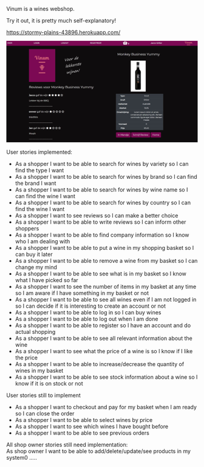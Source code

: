 Vinum is a wines webshop.

Try it out, it is pretty much self-explanatory!

https://stormy-plains-43896.herokuapp.com/

<img src='public/img/screenshot.jpg' alt="Vinum screenshot">

User stories implemented:
<ul>
<li>As a shopper I want to be able to search for wines by variety so I can find the type I want</li>
<li>As a shopper I want to be able to search for wines by brand so I can find the brand I want</li>
<li>As a shopper I want to be able to search for wines by wine name so I can find the wine I want</li>
<li>As a shopper I want to be able to search for wines by country so I can find the wine I want</li>
<li>As a shopper I want to see reviews so I can make a better choice</li>
<li>As a shopper I want to be able to write reviews so I can inform other shoppers</li>
<li>As a shopper I want to be able to find company information so I know who I am dealing with</li>
<li>As a shopper I want to be able to put a wine in my shopping basket so I can buy it later</li>
<li>As a shopper I want to be able to remove a wine from my basket so I can change my mind</li>
<li>As a shopper I want to be able to see what is in my basket so I know what I have picked so far</li>
<li>As a shopper I want to see the number of items in my basket at any time so I am aware if I have something in my basket or not</li>
<li>As a shopper I want to be able to see all wines even if I am not logged in so I can decide if it is interesting to create an account or not</li>
<li>As a shopper I want to be able to log in so I can buy wines</li>
<li>As a shopper I want to be able to log out when I am done</li>
<li>As a shopper I want to be able to register so I have an account and do actual shopping</li>
<li>As a shopper I want to be able to see all relevant information about the wine</li>
<li>As a shopper I want to see what the price of a wine is so I know if I like the price</li>
<li>As a shopper I want to be able to increase/decrease the quantity of wines in my basket</li>
<li>As a shopper I want to be able to see stock information about a wine so I know if it is on stock or not</li>
</ul>

User stories still to implement
<ul>
<li>As a shopper I want to checkout and pay for my basket when I am ready so I can close the order</li>
<li>As a shopper I want to be able to select wines by price</li>
<li>As a shopper I want to see which wines I have bought before</li>
<li>As a shopper I want to be able to see previous orders</li>
</ul>

All shop owner stories still need implementation: <br>
As shop owner I want to be able to add/delete/update/see products in my system0
.....